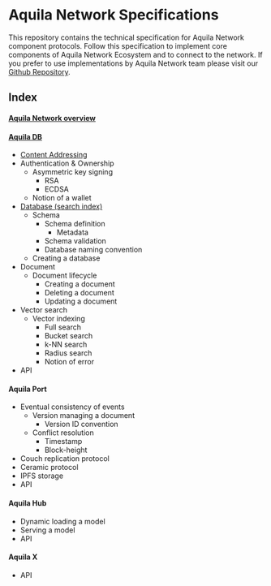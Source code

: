 # Aquila Network Specifications

This repository contains the technical specification for Aquila Network component protocols. Follow this specification to implement core components of Aquila Network Ecosystem and to connect to the network. If you prefer to use implementations by Aquila Network team please visit our [Github Repository](https://github.com/Aquila-Network).



## Index

#### **[Aquila Network overview](https://github.com/Aquila-Network/specs/blob/main/Aquila%20Network.md)**
#### **[Aquila DB](https://github.com/Aquila-Network/specs/blob/main/adb/Aquila%20DB.md)**
- [Content Addressing](https://github.com/Aquila-Network/specs/blob/main/adb/Content%20Addressing.md)
- Authentication & Ownership
	- Asymmetric key signing
		- RSA
		- ECDSA
	- Notion of a wallet
- [Database (search index)](https://github.com/Aquila-Network/specs/blob/main/adb/Database.md)
	- Schema
		- Schema definition
			- Metadata
		- Schema validation
		- Database naming convention
	- Creating a database
- Document
	- Document lifecycle
		- Creating a document
		- Deleting a document
		- Updating a document
- Vector search
	- Vector indexing
		- Full search
		- Bucket search
		- k-NN search
		- Radius search
		- Notion of error
- API
#### Aquila **Port**
- Eventual consistency of events
	- Version managing a document
		- Version ID convention
	- Conflict resolution
		- Timestamp
		- Block-height
- Couch replication protocol
- Ceramic protocol
- IPFS storage
- API
#### Aquila **Hub**
- Dynamic loading a model
- Serving a model
- API
#### Aquila **X**
- API
